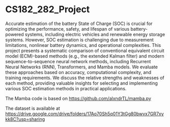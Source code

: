 # CS182_282_Project

Accurate estimation of the battery State of Charge (SOC) is crucial for optimizing the performance, safety, and lifespan of various battery-powered systems, including electric vehicles and renewable energy storage systems. However, SOC estimation is challenging due to measurement limitations, nonlinear battery dynamics, and operational complexities. This project presents a systematic comparison of conventional equivalent circuit model (ECM)-based methods (e.g., the extended Kalman filter) and modern sequence-to-sequence neural network methods, including Recurrent Neural Networks (RNN), Transformers, and Mamba models. We evaluate these approaches based on accuracy, computational complexity, and training requirements. We discuss the relative strengths and weaknesses of each method, providing valuable insights for selecting and implementing various SOC estimation methods in practical applications.

The Mamba code is based on https://github.com/alxndrTL/mamba.py

The dataset is available at https://drive.google.com/drive/folders/17Ao70Sh5q01Y3tGg80bwvx7GR7xykk8C?usp=sharing
